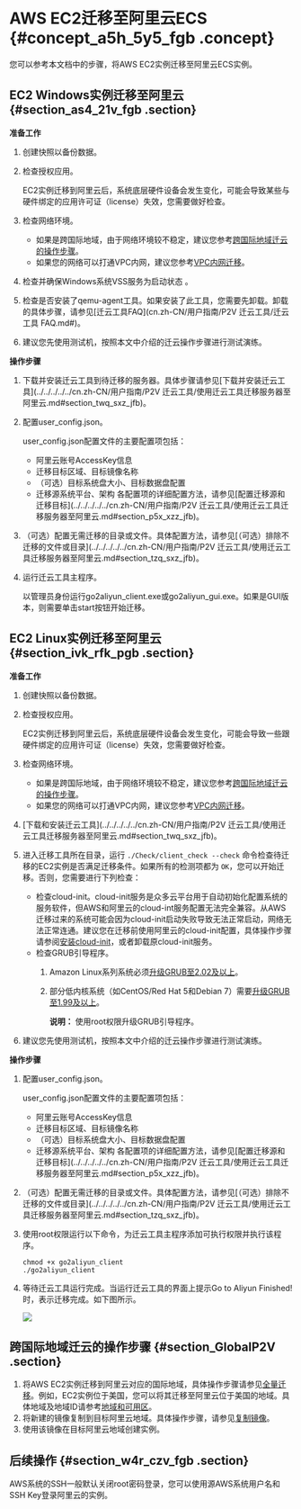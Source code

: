 # AWS EC2迁移至阿里云ECS {#concept_a5h_5y5_fgb .concept}

您可以参考本文档中的步骤，将AWS EC2实例迁移至阿里云ECS实例。

## EC2 Windows实例迁移至阿里云 {#section_as4_21v_fgb .section}

**准备工作**

1.  创建快照以备份数据。
2.  检查授权应用。

    EC2实例迁移到阿里云后，系统底层硬件设备会发生变化，可能会导致某些与硬件绑定的应用许可证（license）失效，您需要做好检查。

3.  检查网络环境。
    -   如果是跨国际地域，由于网络环境较不稳定，建议您参考[跨国际地域迁云的操作步骤](#section_GlobalP2V)。
    -   如果您的网络可以打通VPC内网，建议您参考[VPC内网迁移](cn.zh-CN/最佳实践/迁移服务/迁移方案/VPC内网迁移.md#)。
4.  检查并确保Windows系统VSS服务为启动状态 。
5.  检查是否安装了qemu-agent工具。如果安装了此工具，您需要先卸载。卸载的具体步骤，请参见[迁云工具FAQ](cn.zh-CN/用户指南/P2V 迁云工具/迁云工具 FAQ.md#)。
6.  建议您先使用测试机，按照本文中介绍的迁云操作步骤进行测试演练。

**操作步骤**

1.  下载并安装迁云工具到待迁移的服务器。具体步骤请参见[下载并安装迁云工具](../../../../../cn.zh-CN/用户指南/P2V 迁云工具/使用迁云工具迁移服务器至阿里云.md#section_twq_sxz_jfb)。
2.  配置user\_config.json。

    user\_config.json配置文件的主要配置项包括：

    -   阿里云账号AccessKey信息
    -   迁移目标区域、目标镜像名称
    -   （可选）目标系统盘大小、目标数据盘配置
    -   迁移源系统平台、架构
    各配置项的详细配置方法，请参见[配置迁移源和迁移目标](../../../../../cn.zh-CN/用户指南/P2V 迁云工具/使用迁云工具迁移服务器至阿里云.md#section_p5x_xzz_jfb)。

3.  （可选）配置无需迁移的目录或文件。具体配置方法，请参见[（可选）排除不迁移的文件或目录](../../../../../cn.zh-CN/用户指南/P2V 迁云工具/使用迁云工具迁移服务器至阿里云.md#section_tzq_sxz_jfb)。
4.  运行迁云工具主程序。

    以管理员身份运行go2aliyun\_client.exe或go2aliyun\_gui.exe。如果是GUI版本，则需要单击start按钮开始迁移。


## EC2 Linux实例迁移至阿里云 {#section_ivk_rfk_pgb .section}

**准备工作**

1.  创建快照以备份数据。
2.  检查授权应用。

    EC2实例迁移到阿里云后，系统底层硬件设备会发生变化，可能会导致一些跟硬件绑定的应用许可证（license）失效，您需要做好检查。

3.  检查网络环境。
    -   如果是跨国际地域，由于网络环境较不稳定，建议您参考[跨国际地域迁云的操作步骤](#section_GlobalP2V)。
    -   如果您的网络可以打通VPC内网，建议您参考[VPC内网迁移](cn.zh-CN/最佳实践/迁移服务/迁移方案/VPC内网迁移.md#)。
4.  [下载和安装迁云工具](../../../../../cn.zh-CN/用户指南/P2V 迁云工具/使用迁云工具迁移服务器至阿里云.md#section_twq_sxz_jfb)。
5.  进入迁移工具所在目录，运行 `./Check/client_check --check` 命令检查待迁移的EC2实例是否满足迁移条件。如果所有的检测项都为 `OK`，您可以开始迁移。否则，您需要进行下列检查：
    -   检查cloud-init。cloud-init服务是众多云平台用于自动初始化配置系统的服务软件，但AWS和阿里云的cloud-int服务配置无法完全兼容。从AWS迁移过来的系统可能会因为cloud-init启动失败导致无法正常启动，网络无法正常连通。建议您在迁移前使用阿里云的cloud-init配置，具体操作步骤请参阅[安装cloud-init](../../../../../cn.zh-CN/用户指南/镜像/导入镜像/安装cloud-init.md#)，或者卸载原cloud-init服务。
    -   检查GRUB引导程序。
        1.  Amazon Linux系列系统必须[升级GRUB至2.02及以上](https://help.aliyun.com/knowledge_detail/62807.html)。
        2.  部分低内核系统（如CentOS/Red Hat 5和Debian 7）需要[升级GRUB至1.99及以上](https://help.aliyun.com/knowledge_detail/62807.html)。

            **说明：** 使用root权限升级GRUB引导程序。

6.  建议您先使用测试机，按照本文中介绍的迁云操作步骤进行测试演练。

**操作步骤**

1.  配置user\_config.json。

    user\_config.json配置文件的主要配置项包括：

    -   阿里云账号AccessKey信息
    -   迁移目标区域、目标镜像名称
    -   （可选）目标系统盘大小、目标数据盘配置
    -   迁移源系统平台、架构
    各配置项的详细配置方法，请参见[配置迁移源和迁移目标](../../../../../cn.zh-CN/用户指南/P2V 迁云工具/使用迁云工具迁移服务器至阿里云.md#section_p5x_xzz_jfb)。

2.  （可选）配置无需迁移的目录或文件。具体配置方法，请参见[（可选）排除不迁移的文件或目录](../../../../../cn.zh-CN/用户指南/P2V 迁云工具/使用迁云工具迁移服务器至阿里云.md#section_tzq_sxz_jfb)。
3.  使用root权限运行以下命令，为迁云工具主程序添加可执行权限并执行该程序。

    ```
    chmod +x go2aliyun_client
    ./go2aliyun_client
    ```

4.  等待迁云工具运行完成。当运行迁云工具的界面上提示Go to Aliyun Finished!时，表示迁移完成。如下图所示。

    ![](http://static-aliyun-doc.oss-cn-hangzhou.aliyuncs.com/assets/img/65301/154872834238196_zh-CN.png)


## 跨国际地域迁云的操作步骤 {#section_GlobalP2V .section}

1.  将AWS EC2实例迁移到阿里云对应的国际地域，具体操作步骤请参见[全量迁移](cn.zh-CN/最佳实践/迁移服务/迁移方案/全量迁移.md#)。例如，EC2实例位于美国，您可以将其迁移至阿里云位于美国的地域。具体地域及地域ID请参考[地域和可用区](../../../../../cn.zh-CN/通用参考/地域和可用区.md#section_ug5_k5k_xdb)。
2.  将新建的镜像复制到目标阿里云地域。具体操作步骤，请参见[复制镜像](../../../../../cn.zh-CN/用户指南/镜像/复制镜像.md#)。
3.  使用该镜像在目标阿里云地域创建实例。

## 后续操作 {#section_w4r_czv_fgb .section}

AWS系统的SSH一般默认关闭root密码登录，您可以使用源AWS系统用户名和SSH Key登录阿里云的实例。

